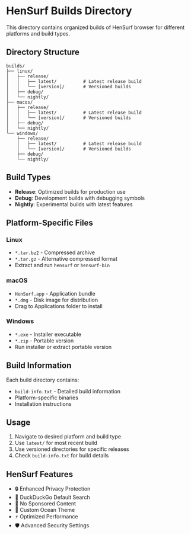 # HenSurf Builds Directory

This directory contains organized builds of HenSurf browser for different platforms and build types.

## Directory Structure

```
builds/
├── linux/
│   ├── release/
│   │   ├── latest/          # Latest release build
│   │   └── [version]/       # Versioned builds
│   ├── debug/
│   └── nightly/
├── macos/
│   ├── release/
│   │   ├── latest/          # Latest release build
│   │   └── [version]/       # Versioned builds
│   ├── debug/
│   └── nightly/
└── windows/
    ├── release/
    │   ├── latest/          # Latest release build
    │   └── [version]/       # Versioned builds
    ├── debug/
    └── nightly/
```

## Build Types

- **Release**: Optimized builds for production use
- **Debug**: Development builds with debugging symbols
- **Nightly**: Experimental builds with latest features

## Platform-Specific Files

### Linux
- `*.tar.bz2` - Compressed archive
- `*.tar.gz` - Alternative compressed format
- Extract and run `hensurf` or `hensurf-bin`

### macOS
- `HenSurf.app` - Application bundle
- `*.dmg` - Disk image for distribution
- Drag to Applications folder to install

### Windows
- `*.exe` - Installer executable
- `*.zip` - Portable version
- Run installer or extract portable version

## Build Information

Each build directory contains:
- `build-info.txt` - Detailed build information
- Platform-specific binaries
- Installation instructions

## Usage

1. Navigate to desired platform and build type
2. Use `latest/` for most recent build
3. Use versioned directories for specific releases
4. Check `build-info.txt` for build details

## HenSurf Features

- 🔒 Enhanced Privacy Protection
- 🦆 DuckDuckGo Default Search
- 🚫 No Sponsored Content
- 🌊 Custom Ocean Theme
- ⚡ Optimized Performance
- 🛡️ Advanced Security Settings

